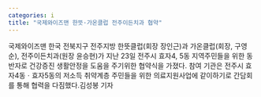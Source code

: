 ```yaml
---
categories: i
title: "국제와이즈맨 한뜻·가온클럽 전주이든치과 협약"
---
```

국제와이즈맨 한국 전북지구 전주지방 한뜻클럽(회장 장인근)과 가온클럽(회장, 구영순), 전주이든치과(원장 윤승현)가 지난 23일 전주시 효자4, 5동 지역주민들을 위한 동반자로 건강증진 생활안정을 도움을 주기위한 협약식을 가졌다. 참여 기관은 전주시 효자4동ㆍ효자5동의 저소득 취약계층 주민들을 위한 의료지원사업에 같이하기로 간담회를 통해 협력을 다짐했다.김성봉 기자